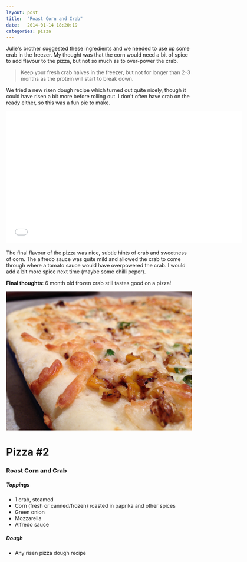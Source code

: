 ```yaml
---
layout: post
title:  "Roast Corn and Crab"
date:   2014-01-14 18:20:19
categories: pizza 
---
```


Julie's brother suggested these ingredients and we needed to use up some crab in the freezer. My thought was that the corn would need a bit of spice to add flavour to the pizza, but not so much as to over-power the crab.

> Keep your fresh crab halves in the freezer, but not for longer than 2-3 months as the protein will start to break down.

We tried a new risen dough recipe which turned out quite nicely, though it could have risen a bit more before rolling out. I don't often have crab on the ready either, so this was a fun pie to make.

<iframe width="640" height="360" src="//www.youtube.com/embed/zHW6ptw-BcE" frameborder="0" allowfullscreen></iframe>

The final flavour of the pizza was nice, subtle hints of crab and sweetness of corn. The alfredo sauce was quite mild and allowed the crab to come through where a tomato sauce would have overpowered the crab. I would add a bit more spice next time (maybe some chilli peper).

**Final thoughts**: 6 month old frozen crab still tastes good on a pizza!

![Roast Corn and Crab](/assets/2014_01_12_19_21_54-1.jpg)


# Pizza #2

### Roast Corn and Crab

##### Toppings

* 1 crab, steamed
* Corn (fresh or canned/frozen) roasted in paprika and other spices
* Green onion
* Mozzarella 
* Alfredo sauce

##### Dough

* Any risen pizza dough recipe


